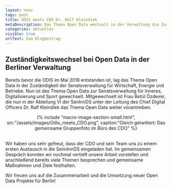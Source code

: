 ```yaml
---
layout: news
tags: post
title: ODIS meets CDO Dr. Ralf Kleindiek
metaDescription: Das Thema Open Data wechselt in der Verwaltung die Zuständigkeit. Wir konnten bereits die neuen und alten Ansprechpersonen kennenlernen und ein erstes Gespärch führen.
categories: aktuelles
visible: true
urlText: Zum Blogbeitrag
---
```

## Zuständigkeitswechsel bei Open Data in der Berliner Verwaltung

Bereits bevor die ODIS im Mai 2018 entstanden ist, lag das Thema Open Data in der Zuständigkeit der Senatsverwaltung für Wirtschaft, Energie und Betriebe. Nun ist das Thema Open Data zur Senatsverwaltung für Inneres, Digitalisierung und Sport gewechselt. Mitgewechselt ist Frau Betül Özdemir, die nun in der Abteilung VI der SenInnDS unter der Leitung des Chief Digital Officers Dr. Ralf Kleindiek das Thema Open Data weiter vorantreiben.


<center>
{% include "macro-image-section-small.html", src:"/assets/images/Odis_meets_CDO.png",  caption:"Gleich getwittert: Das gemeinsame Gruppenfoto im Büro des CDO" %}
</center>
<br>


Wir haben uns sehr gefreut, dass der CDO und sein Team uns zu einem ersten Austausch in die SennInnDS eingeladen hat. Im gemeinsamen Gespräch konnten wir nochmal vertieft unsere Arbeit vorstellen und anschließend bereits viele Themen besprechen und gemeinsame Maßnahmen und Ziele festhalten. 

Wir freuen uns auf die Zusammenarbeit und die Umsetzung neuer Open Data Projekte für Berlin!

